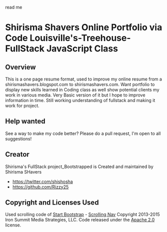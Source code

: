 read me 
# Shirisma Shavers Online Portfolio via Code Louisville's-Treehouse-FullStack JavaScript Class 



## Overview
This is a one page resume format, used to improve my online resume from a shirismashavers.blogspot.com to shirismashavers.com. Want portfolio to display new skills learned in Coding class as well show potential clients my work in various media. Very Basic version of it but I hope to improve information in time. Still working understanding of fullstack and making it work for project. 

## Help wanted
See a way to make my code better? Please do a pull request, I'm open to all suggestions!


## Creator

Shirisma's FullStack project_Bootstrapped is Created and maintained by Shirisma SHavers 

* https://twitter.com/shishosha
* https://github.com/Rizzy25



## Copyright and Licenses Used 
Used scrolling code of [Start Bootstrap](http://startbootstrap.com/) - [Scrolling Nav](http://startbootstrap.com/template-overviews/scrolling-nav/)
Copyright 2013-2015 Iron Summit Media Strategies, LLC. Code released under the [Apache 2.0](https://github.com/IronSummitMedia/startbootstrap-scrolling-nav/blob/gh-pages/LICENSE) license.
